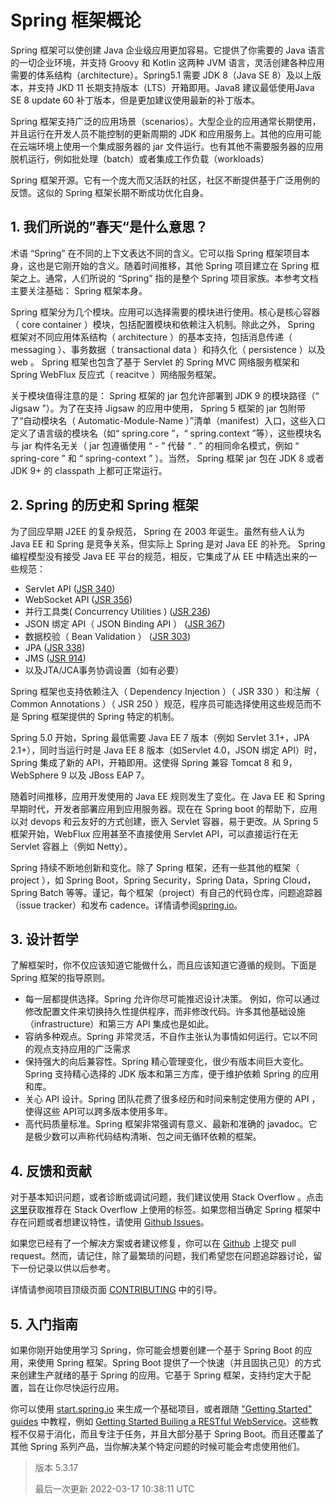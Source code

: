 # Spring 框架概论

Spring 框架可以使创建 Java 企业级应用更加容易。它提供了你需要的 Java 语言的一切企业环境，并支持 Groovy 和 Kotlin 这两种 JVM 语言，灵活创建各种应用需要的体系结构（architecture）。Spring5.1 需要 JDK 8（Java SE 8）及以上版本，并支持 JKD 11 长期支持版本（LTS）开箱即用。Java8 建议最低使用Java SE 8 update 60 补丁版本，但是更加建议使用最新的补丁版本。

Spring 框架支持广泛的应用场景（scenarios）。大型企业的应用通常长期使用，并且运行在开发人员不能控制的更新周期的 JDK 和应用服务上。其他的应用可能在云端环境上使用一个集成服务器的 jar 文件运行。也有其他不需要服务器的应用脱机运行，例如批处理（batch）或者集成工作负载（workloads）

Spring 框架开源。它有一个庞大而又活跃的社区，社区不断提供基于广泛用例的反馈。这似的 Spring 框架长期不断成功优化自身。

## 1. 我们所说的”春天“是什么意思？

术语 “Spring” 在不同的上下文表达不同的含义。它可以指 Spring 框架项目本身，这也是它刚开始的含义。随着时间推移，其他 Spring 项目建立在 Spring 框架之上。通常，人们所说的 “Spring” 指的是整个 Spring 项目家族。本参考文档主要关注基础： Spring 框架本身。

Spring 框架分为几个模块。应用可以选择需要的模块进行使用。核心是核心容器（ core container ）模块，包括配置模块和依赖注入机制。除此之外， Spring 框架对不同应用体系结构（ architecture ）的基本支持，包括消息传递（ messaging ）、事务数据（ transactional data ）和持久化（ persistence ）以及 web 。 Spring 框架也包含了基于 Servlet 的 Spring MVC 网络服务框架和 Spring WebFlux 反应式（ reacitve ）网络服务框架。

关于模块值得注意的是： Spring 框架的 jar 包允许部署到 JDK 9 的模块路径（“ Jigsaw ”）。为了在支持 Jigsaw 的应用中使用， Spring 5 框架的 jar 包附带了“自动模块名（ Automatic-Module-Name ）”清单（manifest）入口，这些入口定义了语言级的模块名（如“ spring.core ”，“ spring.context ”等），这些模块名与 jar 构件名无关（ jar 包遵循使用 “ - ” 代替 “ . ” 的相同命名模式，例如 “ spring-core ” 和 “ spring-context ” ）。当然， Spring 框架 jar 包在 JDK 8 或者 JDK 9+ 的 classpath 上都可正常运行。

## 2. Spring 的历史和 Spring 框架

为了回应早期 J2EE 的复杂规范， Spring 在 2003 年诞生。虽然有些人认为 Java EE 和 Spring 是竞争关系，但实际上 Spring 是对 Java EE 的补充。 Spring 编程模型没有接受 Java EE 平台的规范，相反，它集成了从 EE 中精选出来的一些规范：

- Servlet API ([JSR 340](https://jcp.org/en/jsr/detail?id=340))
- WebSocket API ([JSR 356](https://www.jcp.org/en/jsr/detail?id=356))
- 并行工具类( Concurrency Utilities ) ([JSR 236](https://www.jcp.org/en/jsr/detail?id=236))
- JSON 绑定 API（ JSON Binding API ） ([JSR 367](https://jcp.org/en/jsr/detail?id=367))
- 数据校验（ Bean Validation ） ([JSR 303](https://jcp.org/en/jsr/detail?id=303))
- JPA ([JSR 338](https://jcp.org/en/jsr/detail?id=338))
- JMS ([JSR 914](https://jcp.org/en/jsr/detail?id=914))
- 以及JTA/JCA事务协调设置（如有必要）

Spring 框架也支持依赖注入（ Dependency Injection ）（ JSR 330 ）和注解（ Common Annotations ）（ JSR 250 ）规范，程序员可能选择使用这些规范而不是 Spring 框架提供的 Spring 特定的机制。

Spring 5.0 开始，Spring 最低需要 Java EE 7 版本（例如 Servlet 3.1+，JPA 2.1+），同时当运行时是 Java EE 8 版本（如Servlet 4.0，JSON 绑定 API）时，Spring 集成了新的 API，开箱即用。这使得 Spring 兼容 Tomcat 8 和 9，WebSphere 9 以及 JBoss EAP 7。

随着时间推移，应用开发使用的 Java EE 规则发生了变化。在 Java EE 和 Spring 早期时代，开发者部署应用到应用服务器。现在在 Spring boot 的帮助下，应用以对 devops 和云友好的方式创建，嵌入 Servlet 容器，易于更改。从 Spring 5 框架开始，WebFlux 应用甚至不直接使用 Servlet API，可以直接运行在无 Servlet 容器上（例如 Netty）。

Spring 持续不断地创新和变化。除了 Spring 框架，还有一些其他的框架（ project ），如 Spring Boot，Spring Security，Spring Data，Spring Cloud，Spring Batch 等等。谨记，每个框架（project）有自己的代码仓库，问题追踪器（issue tracker）和发布 cadence。详情请参阅[spring.io](https://spring.io/projects)。

## 3. 设计哲学

了解框架时，你不仅应该知道它能做什么，而且应该知道它遵循的规则。下面是 Spring 框架的指导原则。

- 每一层都提供选择。Spring 允许你尽可能推迟设计决策。 例如，你可以通过修改配置文件来切换持久性提供程序，而非修改代码。许多其他基础设施（infrastructure）和第三方 API 集成也是如此。
- 容纳多种观点。Spring 非常灵活，不自作主张认为事情如何运行。它以不同的观点支持应用的广泛需求
- 保持强大的向后兼容性。Spring 精心管理变化，很少有版本间巨大变化。Spring 支持精心选择的 JDK 版本和第三方库，便于维护依赖 Spring 的应用和库。
- 关心 API 设计。Spring 团队花费了很多经历和时间来制定使用方便的 API ，使得这些 API可以跨多版本使用多年。
- 高代码质量标准。Spring 框架非常强调有意义、最新和准确的 javadoc。它是极少数可以声称代码结构清晰、包之间无循环依赖的框架。

## 4. 反馈和贡献

对于基本知识问题，或者诊断或调试问题，我们建议使用 Stack Overflow 。点击[这里](https://stackoverflow.com/questions/tagged/spring+or+spring-mvc+or+spring-aop+or+spring-jdbc+or+spring-r2dbc+or+spring-transactions+or+spring-annotations+or+spring-jms+or+spring-el+or+spring-test+or+spring+or+spring-remoting+or+spring-orm+or+spring-jmx+or+spring-cache+or+spring-webflux+or+spring-rsocket?tab=Newest)获取推荐在 Stack Overflow 上使用的标签。如果您相当确定 Spring 框架中存在问题或者想建议特性，请使用 [Github Issues](https://github.com/spring-projects/spring-framework/issues)。

如果您已经有了一个解决方案或者建议修复，你可以在 [Github](https://github.com/spring-projects/spring-framework) 上提交 pull request。然而，请记住，除了最繁琐的问题，我们希望您在问题追踪器讨论，留下一份记录以供以后参考。

详情请参阅项目顶级页面 [CONTRIBUTING](https://github.com/spring-projects/spring-framework/tree/main/CONTRIBUTING.md) 中的引导。

## 5. 入门指南

如果你刚开始使用学习 Spring，你可能会想要创建一个基于 Spring Boot 的应用，来使用 Spring 框架。Spring Boot 提供了一个快速（并且固执己见）的方式来创建生产就绪的基于 Spring 的应用。它基于 Spring 框架，支持约定大于配置，旨在让你尽快运行应用。

你可以使用 [start.spring.io](https://start.spring.io/) 来生成一个基础项目，或者跟随 ["Getting Started" guides](https://spring.io/guides) 中教程，例如 [Getting Started Builing a RESTful WebService](https://spring.io/guides/gs/rest-service/)。这些教程不仅易于消化，而且专注于任务，并且大部分基于 Spring Boot。而且还覆盖了其他 Spring 系列产品，当你解决某个特定问题的时候可能会考虑使用他们。

> 版本 5.3.17
>
> 最后一次更新 2022-03-17 10:38:11 UTC
